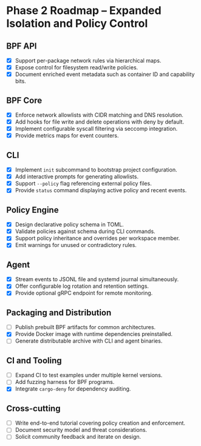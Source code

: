 # Phase 2 Roadmap – Expanded Isolation and Policy Control

## BPF API
- [x] Support per-package network rules via hierarchical maps.
- [x] Expose control for filesystem read/write policies.
 - [x] Document enriched event metadata such as container ID and capability bits.

## BPF Core
- [x] Enforce network allowlists with CIDR matching and DNS resolution.
- [x] Add hooks for file write and delete operations with deny by default.
- [x] Implement configurable syscall filtering via seccomp integration.
- [x] Provide metrics maps for event counters.

## CLI
- [x] Implement `init` subcommand to bootstrap project configuration.
- [x] Add interactive prompts for generating allowlists.
- [x] Support `--policy` flag referencing external policy files.
- [x] Provide `status` command displaying active policy and recent events.

## Policy Engine
- [x] Design declarative policy schema in TOML.
- [x] Validate policies against schema during CLI commands.
 - [x] Support policy inheritance and overrides per workspace member.
- [x] Emit warnings for unused or contradictory rules.

## Agent
 - [x] Stream events to JSONL file and systemd journal simultaneously.
- [x] Offer configurable log rotation and retention settings.
- [x] Provide optional gRPC endpoint for remote monitoring.

## Packaging and Distribution
- [ ] Publish prebuilt BPF artifacts for common architectures.
- [x] Provide Docker image with runtime dependencies preinstalled.
- [ ] Generate distributable archive with CLI and agent binaries.

## CI and Tooling
- [ ] Expand CI to test examples under multiple kernel versions.
- [ ] Add fuzzing harness for BPF programs.
 - [x] Integrate `cargo-deny` for dependency auditing.

## Cross-cutting
- [ ] Write end-to-end tutorial covering policy creation and enforcement.
- [ ] Document security model and threat considerations.
- [ ] Solicit community feedback and iterate on design.
